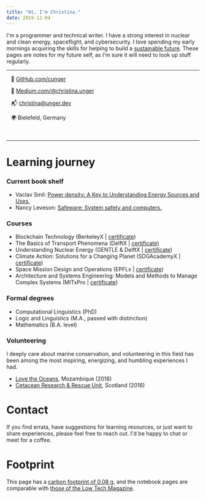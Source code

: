 ```yaml
---
title: "Hi, I'm Christina."
date: 2019-11-04
---
```



I'm a programmer and technical writer. I have a strong interest in nuclear and clean energy, spaceflight, and cybersecurity. I love spending my early mornings acquiring the skills for helping to build a [sustainable future](https://www.un.org/sustainabledevelopment/development-agenda/). These pages are notes for my future self, as I'm sure it will need to look up stuff regularly.

---

<div class="row">
  <div class="col-md-8" markdown="1">

  &nbsp;&nbsp; 💾 [GitHub.com/cunger](https://github.com/cunger/)

  &nbsp;&nbsp; 📝 [Medium.com/@christina.unger](https://medium.com/@christina.unger)

  &nbsp;&nbsp; 📬 christina@unger.dev

  &nbsp;&nbsp; 🌍 Bielefeld, Germany

  <!-- &nbsp;&nbsp; ️🛠 Functional programming, Linux, Git -->

  <!-- &nbsp;&nbsp; 🤹‍♀️  -->
  </div>
</div>
&nbsp;

---

# Learning journey

### Current book shelf

* Vaclav Smil: [Power density: A Key to Understanding Energy Sources and Uses.](https://mitpress.mit.edu/books/power-density)
* Nancy Leveson: [Safeware: System safety and computers.](http://sunnyday.mit.edu/book.html)

### Courses

* Blockchain Technology
  (BerkeleyX | [certificate](https://courses.edx.org/certificates/0e861a3aa10e44d6a5c98f82036acfb0))
* The Basics of Transport Phenomena
  (DelftX | [certificate](https://courses.edx.org/certificates/037f03eb60a34a0cbf87bb7e409f313f))
* Understanding Nuclear Energy
  (GENTLE & DelftX | [certificate](https://courses.edx.org/certificates/8dec05e14fd846cdadffe75adeb91c07))
* Climate Action: Solutions for a Changing Planet
  (SDGAcademyX | [certificate](https://courses.edx.org/certificates/b78c0a1559314a75909cc6b03232e4f8))  
* Space Mission Design and Operations
  (EPFLx | [certificate](https://courses.edx.org/certificates/ba8373e783f54519bebdf080200197b7))
* Architecture and Systems Engineering: Models and Methods to Manage Complex Systems
  (MITxPro | [certificate](https://xpro.mit.edu/certificate/program/5060051c-301b-4e7c-96e7-46b2c323a09f/))

### Formal degrees

* Computational Linguistics (PhD)
* Logic and Linguistics (M.A., passed with distinction)
* Mathematics (B.A. level)

### Volunteering

I deeply care about marine conservation, and volunteering in this field has been among the most inspiring, energizing, and humbling experiences I had.

* [Love the Oceans](https://lovetheoceans.org), Mozambique (2018)
* [Cetacean Research & Rescue Unit](http://www.crru.org.uk/), Scotland (2016)

# Contact

If you find errata, have suggestions for learning resources, or just want to share experiences, please feel free to reach out. I'd be happy to chat or meet for a coffee.

# Footprint

This page has a [carbon footprint of 0.08 g](https://www.websitecarbon.com/website/cunger-github-io-about/), and the notebook pages are comparable with [those of the Low Tech Magazine](https://solar.lowtechmagazine.com/2018/09/how-to-build-a-lowtech-website.html).
